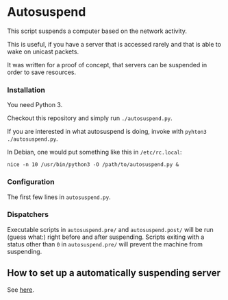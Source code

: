 # Autosuspend

This script suspends a computer based on the network activity.

This is useful, if you have a server that is accessed
rarely and that is able to wake on unicast packets.

It was written for a proof of concept, that servers can be suspended
in order to save resources.

### Installation

You need Python 3.

Checkout this repository and simply run `./autosuspend.py`.

If you are interested in what autosuspend is doing, invoke with
`pyhton3 ./autosuspend.py`.

In Debian, one would put something like this in `/etc/rc.local`:

	nice -n 10 /usr/bin/python3 -O /path/to/autosuspend.py &



### Configuration

The first few lines in `autosuspend.py`.

### Dispatchers

Executable scripts in `autosuspend.pre/` and `autosuspend.post/` will be run
(guess what:) right before and after suspending.
Scripts exiting with a status other than `0` in `autosuspend.pre/` will
prevent the machine from suspending.

## How to set up a automatically suspending server

See [here](https://github.com/lpirl/autosuspend/blob/master/howto.rst "how to").
